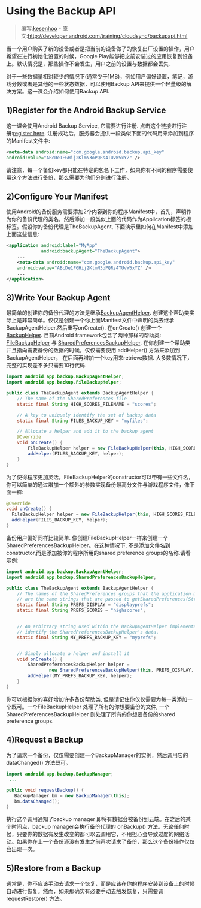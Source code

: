 # Using the Backup API

> 编写:[kesenhoo](https://github.com/kesenhoo) - 原文:<http://developer.android.com/training/cloudsync/backupapi.html>

当一个用户购买了新的设备或者是把当前的设备做了的恢复出厂设置的操作，用户希望在进行初始化设置的时候，Google Play能够把之前安装过的应用恢复到设备上。默认情况是，那些操作不会发生，用户之前的设置与数据都会丢失.

对于一些数据量相对较少的情况下(通常少于1MB)，例如用户偏好设置，笔记，游戏分数或者是其他的一些状态数据，可以使用Backup API来提供一个轻量级的解决方案。这一课会介绍如何使用Backup API.

## 1)Register for the Android Backup Service

这一课会使用Android Backup Service, 它需要进行注册. 点击这个链接进行注册:[register here](http://code.google.com/android/backup/signup.html). 注册成功后，服务器会提供一段类似下面的代码用来添加到程序的Manifest文件中:

<!-- More -->

```xml
<meta-data android:name="com.google.android.backup.api_key"
android:value="ABcDe1FGHij2KlmN3oPQRs4TUvW5xYZ" />
```
请注意，每一个备份key都只能在特定的包名下工作，如果你有不同的程序需要使用这个方法进行备份，那么需要为他们分别进行注册。

## 2)Configure Your Manifest

使用Android的备份服务需要添加2个内容到你的程序Manifest中，首先，声明作为你的备份代理的类名，然后添加一段类似上面的代码作为Application标签的根标签。假设你的备份代理是TheBackupAgent, 下面演示里如何在Manifest中添加上面这些信息:

```xml
<application android:label="MyApp"
             android:backupAgent="TheBackupAgent">
    ...
    <meta-data android:name="com.google.android.backup.api_key"
    android:value="ABcDe1FGHij2KlmN3oPQRs4TUvW5xYZ" />
    ...
</application>
```

## 3)Write Your Backup Agent

最简单的创建你的备份代理的方法是继承[BackupAgentHelper](http://developer.android.com/reference/android/app/backup/BackupAgentHelper.html). 创建这个帮助类实际上是非常简单。仅仅是创建一个你上面Manifest文件中声明的类去继承BackupAgentHelper.然后重写onCreate().
在onCreate() 创建一个[BackupHelper](http://developer.android.com/reference/android/app/backup/BackupHelper.html). 目前Android framework包含了两种那样的帮助类: [FileBackupHelper](http://developer.android.com/reference/android/app/backup/FileBackupHelper.html) 与 [SharedPreferencesBackupHelper](http://developer.android.com/reference/android/app/backup/SharedPreferencesBackupHelper.html). 在你创建一个帮助类并且指向需要备份的数据的时候，仅仅需要使用 addHelper() 方法来添加到BackupAgentHelper， 在后面再增加一个key用来retrieve数据. 大多数情况下，完整的实现差不多只需要10行代码.

```java
import android.app.backup.BackupAgentHelper;
import android.app.backup.FileBackupHelper;

public class TheBackupAgent extends BackupAgentHelper {
    // The name of the SharedPreferences file
    static final String HIGH_SCORES_FILENAME = "scores";

    // A key to uniquely identify the set of backup data
    static final String FILES_BACKUP_KEY = "myfiles";

    // Allocate a helper and add it to the backup agent
    @Override
    void onCreate() {
        FileBackupHelper helper = new FileBackupHelper(this, HIGH_SCORES_FILENAME);
        addHelper(FILES_BACKUP_KEY, helper);
    }
}
```

为了使得程序更加灵活，FileBackupHelper的constructor可以带有一些文件名，你可以简单的通过增加一个额外的参数实现备份最高分文件与游戏程序文件，像下面一样:

```java
@Override
void onCreate() {
  FileBackupHelper helper = new FileBackupHelper(this, HIGH_SCORES_FILENAME, PROGRESS_FILENAME);
  addHelper(FILES_BACKUP_KEY, helper);
}
```

备份用户偏好同样比较简单. 像创建FileBackupHelper一样来创建一个SharedPreferencesBackupHelper。在这种情况下, 不是添加文件名到constructor,而是添加被你的程序所用的shared preference groups的名称.请看示例:

```java
import android.app.backup.BackupAgentHelper;
import android.app.backup.SharedPreferencesBackupHelper;

public class TheBackupAgent extends BackupAgentHelper {
    // The names of the SharedPreferences groups that the application maintains.  These
    // are the same strings that are passed to getSharedPreferences(String, int).
    static final String PREFS_DISPLAY = "displayprefs";
    static final String PREFS_SCORES = "highscores";


    // An arbitrary string used within the BackupAgentHelper implementation to
    // identify the SharedPreferencesBackupHelper's data.
    static final String MY_PREFS_BACKUP_KEY = "myprefs";


    // Simply allocate a helper and install it
    void onCreate() {
        SharedPreferencesBackupHelper helper =
                new SharedPreferencesBackupHelper(this, PREFS_DISPLAY, PREFS_SCORES);
        addHelper(MY_PREFS_BACKUP_KEY, helper);
    }
}
```

你可以根据你的喜好增加许多备份帮助类, 但是请记住你仅仅需要为每一类添加一个既可。一个FileBackupHelper 处理了所有的你想要备份的文件, 一个SharedPreferencesBackupHelper 则处理了所有的你想要备份的shared preference groups.

## 4)Request a Backup

为了请求一个备份，仅仅需要创建一个BackupManager的实例，然后调用它的dataChanged() 方法既可。

```java
import android.app.backup.BackupManager;
 ...

public void requestBackup() {
   BackupManager bm = new BackupManager(this);
   bm.dataChanged();
}
```

执行这个调用通知了backup manager 即将有数据会被备份到云端。在之后的某个时间点，backup manager会执行备份代理的 onBackup() 方法。无论任何时候，只要你的数据有发生改变的都可以去调用它，不用担心会导致过度的网络活动。如果你在上一个备份还没有发生之前再次请求了备份，那么这个备份操作仅仅会出现一次。

## 5)Restore from a Backup

通常是，你不应该手动去请求一个恢复，而是应该在你的程序安装到设备上的时候自动进行恢复。然而，如果那确实有必要手动去触发恢复，只需要调 requestRestore() 方法。
